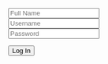 <html       >
<head>
    <meta charset="UTF-8">
    <meta name="viewport" content="width=device-width, initial-scale=1.0">
</head>
<div class="form-container">
    <form>
        <input type="text" id="name" class="input" placeholder="Full Name"><br>
        <input type="text" id="user" class="input" placeholder="Username"><br>
        <input type="password" id="pass" class="input" placeholder="Password">
    </form>
        <button class = "submit" onclick = "signup()">Log In</button>
        <p id = "error"></p>
</div>
<script>
function signup() {
    data = {
        "name": document.getElementById("name").value,
        "uid": document.getElementById("user").value,
        "password": document.getElementById("pass").value
    }
    let options = {
    method: 'POST',
    headers: {
        'Content-Type':
            'application/json;charset=utf-8'
    },
    body: JSON.stringify(data),
    credentials: 'include'
}
    fetch('http://127.0.0.1:8086/api/users/authenticate', options)
    .then(response => {
        if (response.ok) {
            const headers = response.headers;
            const headerEntries = [...headers.entries()]
            console.log('Response Headers:', headerEntries)
            console.log('All Cookies:', document.cookie);
            document.getElementById("error").innerHTML = ""
    // Print out the cookie and the response data
            const jwtCookie = getCookie('jwt');
            // Check if the 'jwt' cookie is present
            if (jwtCookie) {
                // Display the 'jwt' cookie value
                console.log('JWT Token:', jwtCookie);
            } else {
                console.log('JWT Token not found');
            }
            // Check if the JWT cookie is present
            //window.location.href = "http://127.0.0.1:4100/frontcasts/"
        }
        else if (!response.ok) {
            document.getElementById("error").innerHTML = "Incorrect Login Information"
        }
    }
        )
    .catch(error => {
    console.error("Error:", error);
}); 
}
// Function to get the value of a cookie by name
function getCookie(name) {
  const value = `; ${document.cookie}`;
  const parts = value.split(`; ${name}=`);
  if (parts.length === 2) return parts.pop().split(';').shift();
}
// Get the JWT cookie value

</script>
</html>
